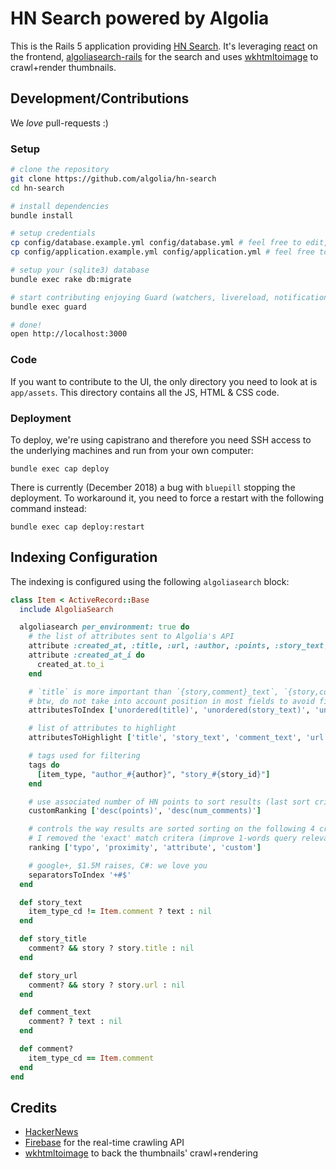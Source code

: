 HN Search powered by Algolia
==================

This is the Rails 5 application providing [HN Search](http://hn.algolia.com). It's leveraging [react](https://reactjs.org) on the frontend, [algoliasearch-rails](https://github.com/algolia/algoliasearch-rails) for the search and uses [wkhtmltoimage](https://code.google.com/p/wkhtmltopdf/) to crawl+render thumbnails.

Development/Contributions
-------------

We *love* pull-requests :)

### Setup

```sh
# clone the repository
git clone https://github.com/algolia/hn-search
cd hn-search

# install dependencies
bundle install

# setup credentials
cp config/database.example.yml config/database.yml # feel free to edit, default configuration is OK for search-only
cp config/application.example.yml config/application.yml # feel free to edit, default configuration is OK for search-only

# setup your (sqlite3) database
bundle exec rake db:migrate

# start contributing enjoying Guard (watchers, livereload, notifications, ...)
bundle exec guard

# done!
open http://localhost:3000
```

### Code

If you want to contribute to the UI, the only directory you need to look at is `app/assets`. This directory contains all the JS, HTML & CSS code.

### Deployment

To deploy, we're using capistrano and therefore you need SSH access to the underlying machines and run from your own computer:

```shell
bundle exec cap deploy
```

There is currently (December 2018) a bug with `bluepill` stopping the deployment. To workaround it, you need to force a restart with the following command instead:

```shell
bundle exec cap deploy:restart
```


Indexing Configuration
--------------

The indexing is configured using the following `algoliasearch` block:

```ruby
class Item < ActiveRecord::Base
  include AlgoliaSearch

  algoliasearch per_environment: true do
    # the list of attributes sent to Algolia's API
    attribute :created_at, :title, :url, :author, :points, :story_text, :comment_text, :author, :num_comments, :story_id, :story_title
    attribute :created_at_i do
      created_at.to_i
    end

    # `title` is more important than `{story,comment}_text`, `{story,comment}_text` more than `url`, `url` more than `author`
    # btw, do not take into account position in most fields to avoid first word match boost
    attributesToIndex ['unordered(title)', 'unordered(story_text)', 'unordered(comment_text)', 'unordered(url)', 'author', 'created_at_i']

    # list of attributes to highlight
    attributesToHighlight ['title', 'story_text', 'comment_text', 'url', 'story_url', 'author', 'story_title']

    # tags used for filtering
    tags do
      [item_type, "author_#{author}", "story_#{story_id}"]
    end

    # use associated number of HN points to sort results (last sort criteria)
    customRanking ['desc(points)', 'desc(num_comments)']

    # controls the way results are sorted sorting on the following 4 criteria (one after another)
    # I removed the 'exact' match critera (improve 1-words query relevance, doesn't fit HNSearch needs)
    ranking ['typo', 'proximity', 'attribute', 'custom']

    # google+, $1.5M raises, C#: we love you
    separatorsToIndex '+#$'
  end

  def story_text
    item_type_cd != Item.comment ? text : nil
  end

  def story_title
    comment? && story ? story.title : nil
  end

  def story_url
    comment? && story ? story.url : nil
  end

  def comment_text
    comment? ? text : nil
  end

  def comment?
    item_type_cd == Item.comment
  end
end
```

Credits
--------
* [HackerNews](https://news.ycombinator.com)
* [Firebase](https://www.firebase.com) for the real-time crawling API
* [wkhtmltoimage](https://code.google.com/p/wkhtmltopdf/) to back the thumbnails' crawl+rendering


